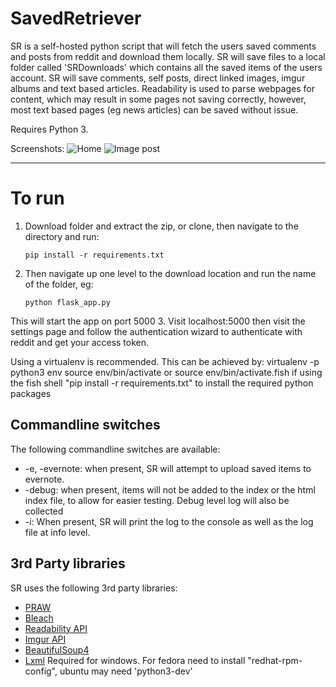 # SavedRetriever #

SR is a self-hosted python script that will fetch the users saved comments and posts from reddit and download them locally. SR will save files to a local folder called 'SRDownloads' which contains all the saved items of the users account. SR will save comments, self posts, direct linked images, imgur albums and text based articles. Readability is used to parse webpages for content, which may result in some pages not saving correctly, however, most text based pages (eg news articles) can be saved without issue.

Requires Python 3.

Screenshots:
![Home](http://i.imgur.com/N8AtGFO.png)
![Image post](http://i.imgur.com/KTjiGkH.png)

----------

To run
======

 1. Download folder and extract the zip, or clone, then navigate to the directory and run:

	 `pip install -r requirements.txt`

 2. Then navigate up one level to the download location and run the name of the folder, eg:

	 `python flask_app.py`

 This will start the app on port 5000
 3. Visit localhost:5000 then visit the settings page and follow the authentication wizard to authenticate with reddit and get your access token.

Using a virtualenv is recommended. This can be achieved by:
 virtualenv -p python3 env
 source env/bin/activate or source env/bin/activate.fish if using the fish shell
 "pip install -r requirements.txt" to install the required python packages

## Commandline switches ##
The following commandline switches are available:

- -e, -evernote: when present, SR will attempt to upload saved items to evernote.
- -debug: when present, items will not be added to the index or the html index file, to allow for easier testing. Debug level log will also be collected
- -i: When present, SR will print the log to the console as well as the log file at info level.

## 3rd Party libraries ##
SR uses the following 3rd party libraries:

 - [PRAW](https://github.com/praw-dev/praw/tree/v3.0.0)
 - [Bleach](https://github.com/jsocol/bleach)
 - [Readability API](https://github.com/arc90/python-readability-api)
 - [Imgur API](https://github.com/Imgur/imgurpython)
 - [BeautifulSoup4](http://www.crummy.com/software/BeautifulSoup/bs4/doc/)
 - [Lxml](http://www.lfd.uci.edu/~gohlke/pythonlibs/#lxml) Required for windows. For fedora need to install "redhat-rpm-config", ubuntu may need 'python3-dev'
